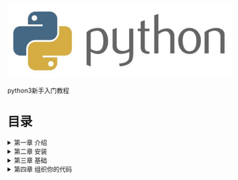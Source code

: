 ![logo](introducation/pics/python.jpg)

python3新手入门教程

# 目录

<details>
<summary>第一章 介绍</summary>
    
    1.1 [人们眼中的python](introducation/people_see_python.md)
    
    1.2 [关于python](introducation/state_of_python.md)
</details>

<details>
<summary>第二章 安装</summary>
    
    2.1 [安装python3.6.5](install/python3.6.5.md)
    
    2.2 [安装IDE](install/IDE.md)
    
    2.3 [创建项目和HelloWorld](install/create_project.md)
</details>

<details>
<summary>第三章 基础</summary>
    
    3.1 [编程之前](basic/before_programming.md)
    
    3.2 [什么是编程](basic/what_is_programming.md)
    
    3.3 [python project的结构](basic/program_structure.md)
    
    3.4 [变量](basic/variable.md)
    
    <details>
    <summary>3.5 数据结构</summary>
    
        3.5.1 [概述](basic/data_structure.md)
        
        3.5.2 [数字](basic/number.md)
        
        3.5.3 [字符串](basic/string.md)
        
        3.5.4 [元组](basic/tuple.md)
        
        3.5.5 [集合](basic/set.md)
        
        3.5.6 [列表](basic/list.md)
        
        3.5.7 [字典](basic/dict.md)
    </details>
    
    3.6 [函数](basic/function.md)
    
    3.7 [匿名函数 lambda](basic/lambda.md)
</details>

<details>
<summary>第四章 组织你的代码</summary>
    
    4.1 [模块 module](structure/module.md)
    
    4.2 [包 package](structure/package.md)
    
    4.3 [库 lib](structure/lib.md)
</details>
